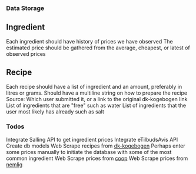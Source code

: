 ### Data Storage
## Ingredient
Each ingredient should have history of prices we have observed
The estimated price should be gathered from the average, cheapest, or latest of observed prices

## Recipe
Each recipe should have a list of ingredient and an amount, preferably in litres or grams.
Should have a multiline string on how to prepare the recipe
Source: Which user submitted it, or a link to the original dk-kogebogen link
List of ingredients that are "free" such as water
List of ingredients that the user most likely has already such as salt

### Todos
Integrate Salling API to get ingredient prices
Integrate eTilbudsAvis API
Create db models
Web Scrape recipes from [dk-kogebogen](https://www.dk-kogebogen.dk/)
Perhaps enter some prices manually to initiate the database with some of the most common ingredient
Web Scrape prices from [coop](https://coop.dk/)
Web Scrape prices from [nemlig](https://www.nemlig.com/)
